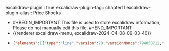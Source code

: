 excalidraw-plugin:: true
excalidraw-plugin-tag:: chapter11
excalidraw-plugin-alias:: Price Shocks

- #+BEGIN_IMPORTANT
  This file is used to store excalidraw information, Please do not manually edit this file.
  #+END_IMPORTANT
- {{renderer excalidraw-menu, excalidraw-2024-04-08-09-03-40}}
- ```json
  {"elements":[{"type":"line","version":70,"versionNonce":794058712,"isDeleted":false,"id":"_mHAnWpsgB7A86Yufuz2R","fillStyle":"solid","strokeWidth":2,"strokeStyle":"solid","roughness":1,"opacity":100,"angle":0,"x":455.4436874857499,"y":172.6491555915866,"strokeColor":"#1e1e1e","backgroundColor":"transparent","width":0,"height":440.9593963623047,"seed":519192232,"groupIds":[],"frameId":null,"roundness":{"type":2},"boundElements":[],"updated":1712559841030,"link":null,"locked":false,"startBinding":null,"endBinding":null,"lastCommittedPoint":null,"startArrowhead":null,"endArrowhead":null,"points":[[0,0],[0,440.9593963623047]]},{"type":"line","version":134,"versionNonce":1382720728,"isDeleted":false,"id":"yxaPZ8lDbRXLQn8O1T9Hj","fillStyle":"solid","strokeWidth":2,"strokeStyle":"solid","roughness":1,"opacity":100,"angle":0,"x":453.8960800638749,"y":614.9814767585788,"strokeColor":"#1e1e1e","backgroundColor":"transparent","width":542.4699401855469,"height":0,"seed":1719937448,"groupIds":[],"frameId":null,"roundness":{"type":2},"boundElements":[],"updated":1712559841030,"link":null,"locked":false,"startBinding":null,"endBinding":null,"lastCommittedPoint":null,"startArrowhead":null,"endArrowhead":null,"points":[[0,0],[542.4699401855469,0]]},{"id":"S63KuV6EJ_7eZD0XNALvD","type":"text","x":955.349853515625,"y":656.6821041107178,"width":171.81982421875,"height":25,"angle":0,"strokeColor":"#1e1e1e","backgroundColor":"transparent","fillStyle":"solid","strokeWidth":2,"strokeStyle":"solid","roughness":1,"opacity":100,"groupIds":[],"frameId":null,"roundness":null,"seed":1350127320,"version":21,"versionNonce":1001757912,"isDeleted":false,"boundElements":null,"updated":1712559848895,"link":null,"locked":false,"text":"Income, output, Y","fontSize":20,"fontFamily":1,"textAlign":"left","verticalAlign":"top","baseline":17,"containerId":null,"originalText":"Income, output, Y","lineHeight":1.25},{"id":"3N3ONbKyvcQtYQy_B-lkM","type":"text","x":354.28216552734375,"y":176.70685386657715,"width":75.5399169921875,"height":25,"angle":0,"strokeColor":"#1e1e1e","backgroundColor":"transparent","fillStyle":"solid","strokeWidth":2,"strokeStyle":"solid","roughness":1,"opacity":100,"groupIds":[],"frameId":null,"roundness":null,"seed":598191064,"version":23,"versionNonce":2043519960,"isDeleted":false,"boundElements":null,"updated":1712559858117,"link":null,"locked":false,"text":"Price, P","fontSize":20,"fontFamily":1,"textAlign":"left","verticalAlign":"top","baseline":17,"containerId":null,"originalText":"Price, P","lineHeight":1.25},{"id":"dNt6nV17fxFKVri_53aib","type":"line","x":712.7999877929688,"y":196.8140163421631,"width":0,"height":414.5955047607422,"angle":0,"strokeColor":"#e03131","backgroundColor":"transparent","fillStyle":"solid","strokeWidth":2,"strokeStyle":"solid","roughness":1,"opacity":100,"groupIds":[],"frameId":null,"roundness":{"type":2},"seed":1989270440,"version":81,"versionNonce":962272728,"isDeleted":false,"boundElements":null,"updated":1712559866473,"link":null,"locked":false,"points":[[0,0],[0,414.5955047607422]],"lastCommittedPoint":null,"startBinding":null,"endBinding":null,"startArrowhead":null,"endArrowhead":null},{"id":"A48OuWh12P7SsP01Vj4OB","type":"text","x":687,"y":129.00717735290527,"width":50.81996154785156,"height":25,"angle":0,"strokeColor":"#e03131","backgroundColor":"transparent","fillStyle":"solid","strokeWidth":2,"strokeStyle":"solid","roughness":1,"opacity":100,"groupIds":[],"frameId":null,"roundness":null,"seed":241141720,"version":5,"versionNonce":865955240,"isDeleted":false,"boundElements":null,"updated":1712559870030,"link":null,"locked":false,"text":"LRAS","fontSize":20,"fontFamily":1,"textAlign":"left","verticalAlign":"top","baseline":17,"containerId":null,"originalText":"LRAS","lineHeight":1.25},{"id":"_KyVahv6o0ycAElRKliJF","type":"line","x":454.91400146484375,"y":399.927770614624,"width":553.808349609375,"height":0,"angle":0,"strokeColor":"#f08c00","backgroundColor":"transparent","fillStyle":"solid","strokeWidth":2,"strokeStyle":"solid","roughness":1,"opacity":100,"groupIds":[],"frameId":null,"roundness":{"type":2},"seed":360139480,"version":92,"versionNonce":358821032,"isDeleted":false,"boundElements":null,"updated":1712559877324,"link":null,"locked":false,"points":[[0,0],[553.808349609375,0]],"lastCommittedPoint":null,"startBinding":null,"endBinding":null,"startArrowhead":null,"endArrowhead":null},{"id":"1njPrSgBEPT4Eidl_tVhb","type":"text","x":1031.5462646484375,"y":384.0748653411865,"width":50.99995422363281,"height":25,"angle":0,"strokeColor":"#f08c00","backgroundColor":"transparent","fillStyle":"solid","strokeWidth":2,"strokeStyle":"solid","roughness":1,"opacity":100,"groupIds":[],"frameId":null,"roundness":null,"seed":1613636264,"version":13,"versionNonce":119594152,"isDeleted":false,"boundElements":null,"updated":1712559882451,"link":null,"locked":false,"text":"SRAS","fontSize":20,"fontFamily":1,"textAlign":"left","verticalAlign":"top","baseline":17,"containerId":null,"originalText":"SRAS","lineHeight":1.25},{"id":"aOTVVAes-FQpAfzMiHRym","type":"line","x":547.7225341796875,"y":167.90643882751465,"width":435.1351318359375,"height":430.5707702636719,"angle":0,"strokeColor":"#1971c2","backgroundColor":"transparent","fillStyle":"solid","strokeWidth":2,"strokeStyle":"solid","roughness":1,"opacity":100,"groupIds":[],"frameId":null,"roundness":{"type":2},"seed":1079643096,"version":214,"versionNonce":1871337944,"isDeleted":false,"boundElements":null,"updated":1712559905396,"link":null,"locked":false,"points":[[0,0],[165.07745361328125,232.02133178710938],[435.1351318359375,430.5707702636719]],"lastCommittedPoint":null,"startBinding":null,"endBinding":null,"startArrowhead":null,"endArrowhead":null},{"id":"tfAo8hpauld56VwSxsDqL","type":"text","x":995,"y":575.0071773529053,"width":28.719985961914062,"height":25,"angle":0,"strokeColor":"#1971c2","backgroundColor":"transparent","fillStyle":"solid","strokeWidth":2,"strokeStyle":"solid","roughness":1,"opacity":100,"groupIds":[],"frameId":null,"roundness":null,"seed":1136723368,"version":3,"versionNonce":1671377624,"isDeleted":false,"boundElements":null,"updated":1712559909989,"link":null,"locked":false,"text":"AD","fontSize":20,"fontFamily":1,"textAlign":"left","verticalAlign":"top","baseline":17,"containerId":null,"originalText":"AD","lineHeight":1.25},{"type":"line","version":185,"versionNonce":2070295000,"isDeleted":false,"id":"TIdppLn_x3D7Uivouof4s","fillStyle":"solid","strokeWidth":2,"strokeStyle":"dashed","roughness":1,"opacity":100,"angle":0,"x":454.1321811547084,"y":312.370401118559,"strokeColor":"#f08c00","backgroundColor":"transparent","width":553.808349609375,"height":0,"seed":917570008,"groupIds":[],"frameId":null,"roundness":{"type":2},"boundElements":[],"updated":1712559933206,"link":null,"locked":false,"startBinding":null,"endBinding":null,"lastCommittedPoint":null,"startArrowhead":null,"endArrowhead":null,"points":[[0,0],[553.808349609375,0]]},{"id":"oQvnfKdQ8W-lOS6eSdp_u","type":"text","x":1018.306884765625,"y":303.878454208374,"width":56.3199462890625,"height":25,"angle":0,"strokeColor":"#f08c00","backgroundColor":"transparent","fillStyle":"solid","strokeWidth":2,"strokeStyle":"solid","roughness":1,"opacity":100,"groupIds":[],"frameId":null,"roundness":null,"seed":1610282968,"version":15,"versionNonce":455362520,"isDeleted":false,"boundElements":null,"updated":1712559929029,"link":null,"locked":false,"text":"SRAS'","fontSize":20,"fontFamily":1,"textAlign":"left","verticalAlign":"top","baseline":17,"containerId":null,"originalText":"SRAS'","lineHeight":1.25},{"id":"8te0LO21Vh4w-zZV-o4Ol","type":"text","x":423,"y":401.0071773529053,"width":13.219985961914062,"height":25,"angle":0,"strokeColor":"#f08c00","backgroundColor":"transparent","fillStyle":"solid","strokeWidth":2,"strokeStyle":"dashed","roughness":1,"opacity":100,"groupIds":[],"frameId":null,"roundness":null,"seed":725901528,"version":2,"versionNonce":1812161448,"isDeleted":false,"boundElements":null,"updated":1712559935987,"link":null,"locked":false,"text":"P","fontSize":20,"fontFamily":1,"textAlign":"left","verticalAlign":"top","baseline":17,"containerId":null,"originalText":"P","lineHeight":1.25},{"id":"Itl8gb4HoPk5p076oxfjY","type":"text","x":422,"y":310.0071773529053,"width":18.53997802734375,"height":25,"angle":0,"strokeColor":"#f08c00","backgroundColor":"transparent","fillStyle":"solid","strokeWidth":2,"strokeStyle":"dashed","roughness":1,"opacity":100,"groupIds":[],"frameId":null,"roundness":null,"seed":377566424,"version":3,"versionNonce":1143478952,"isDeleted":false,"boundElements":null,"updated":1712559939171,"link":null,"locked":false,"text":"P'","fontSize":20,"fontFamily":1,"textAlign":"left","verticalAlign":"top","baseline":17,"containerId":null,"originalText":"P'","lineHeight":1.25}],"files":{},"appState":{"gridSize":null,"viewBackgroundColor":"#ffffff","zoom":{"value":1},"offsetTop":19.992822647094727,"offsetLeft":0,"scrollX":0,"scrollY":0,"viewModeEnabled":false,"zenModeEnabled":false}}
  ```